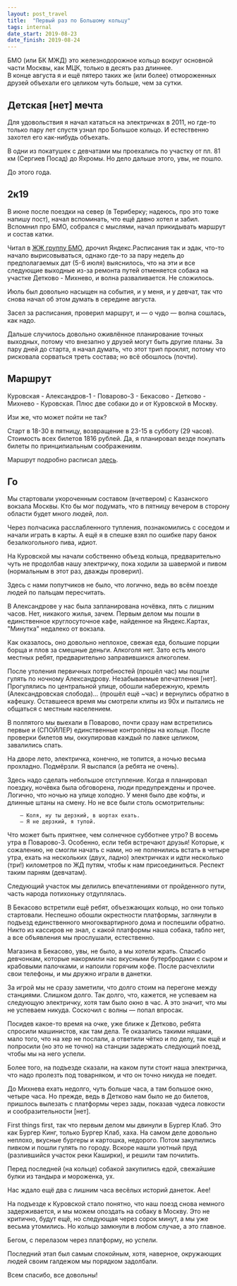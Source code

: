 ```yaml
---
layout: post_travel
title:  "Первый раз по Большому кольцу"
tags: internal
date_start: 2019-08-23
date_finish: 2019-08-24
---
```


БМО (или БК МЖД) это железнодорожное кольцо вокруг основной части Москвы, как МЦК, только в десять раз длиннее.                                                                                                                                     
В конце августа я и ещё пятеро таких же (или более) отмороженных друзей объехали его целиком чуть больше, чем за сутки.

## Детская [нет] мечта

Для удовольствия я начал кататься на электричках в 2011, но где-то только пару лет спустя узнал про Большое кольцо. И естественно захотел его как-нибудь объехать.

В одни из покатушек с девчатами мы проехались по участку от пл. 81 км (Сергиев Посад) до Яхромы. Но дело дальше этого, увы, не пошло.

До этого года.

## 2к19

В июне после поездки на север (в Териберку; надеюсь, про это тоже напишу пост), начал вспоминать, что ещё давно хотел и забил. Вспомнил про БМО, собрался с мыслями, начал прикидывать маршрут и состав катки.

Читал в [ЖЖ группу БМО](https://ru-bmo.livejournal.com), дрочил Яндекс.Расписания так и эдак, что-то начало вырисовываться, однако где-то за пару недель до предполагаемых дат (5-6 июля) выяснилось, что на эти и все следующие выходные из-за ремонта путей отменяется собака на участке Детково - Михнево, и волна разваливается. Не сложилось.

Июль был довольно насыщен на события, и у меня, и у девчат, так что снова начал об этом думать в середине августа.

Засел за расписания, проверил маршрут, и — о чудо — волна сошлась, как надо.

Дальше случилось довольно оживлённое планирование точных выходных, потому что внезапно у друзей могут быть другие планы. За пару дней до старта, я начал думать, что этот трип проклят, потому что рисковала сорваться треть состава; но всё обошлось (почти).

## Маршрут

Куровская - Александров-1 - Поварово-3 - Бекасово - Детково - Михнево - Куровская. Плюс две собаки до и от Куровской в Москву.

Изи же, что может пойти не так?

Старт в 18-30 в пятницу, возвращение в 23-15 в субботу (29 часов). Стоимость всех билетов 1816 рублей. Да, я планировал везде покупать билеты по принципиальным соображениям.

Маршрут подробно расписал [здесь](https://telegra.ph/BMO-aka-BK-MZHD-06-03).

## Го

Мы стартовали укороченным составом (вчетвером) с Казанского вокзала Москвы. Кто бы мог подумать, что в пятницу вечером в сторону области будет много людей, лол.

Через полчасика расслабленного тупления, познакомились с соседом и начали играть в карты. А ещё я в спешке взял по ошибке пару банок безалкогольного пива, идиот.

На Куровской мы начали собственно объезд кольца, предварительно чуть не продолбав нашу электричку, пока ходили за шавермой и пивом (нормальным в этот раз, дважды проверил).

Здесь с нами попутчиков не было, что логично, ведь во всём поезде людей по пальцам пересчитать.

В Александрове у нас была запланирована ночёвка, пять с лишним часов. Нет, никакого жилья, зачем. Первым делом мы пошли в единственное круглосуточное кафе, найденное на Яндекс.Картах, "Минутка" недалеко от вокзала.

Как оказалось, оно довольно неплохое, свежая еда, большие порции борща и плов за смешные деньги. Алкоголя нет. Зато есть много местных ребят, предварительно заправившихся алкоголем.

После утоления первичных потребностей (прошёл час) мы пошли гулять по ночному Александрову. Незабываемые впечатления [нет]. Прогулялись по центральной улице, обошли набережную, кремль (Александровская слобода)... (прошёл ещё ~час) и вернулись обратно в кафешку. Оставшееся время мы смотрели клипы из 90х и пытались не общаться с местным населением.

В полпятого мы выехали в Поварово, почти сразу нам встретились первые и (СПОЙЛЕР) единственные контролёры на кольце. После проверки билетов мы, оккупировав каждый по лавке целиком, завалились спать.

На дворе лето, электричка, конечно, не топится, а ночью весьма прохладно. Подмёрзли. Я выспался (а ребята не очень).

Здесь надо сделать небольшое отступление. Когда я планировал поездку, ночёвка была обговорена, люди предупреждены и прочее. Логично, что ночью на улице холодно. У меня было две кофты, и длинные штаны на смену. Но не все были столь осмотрительны:

```
    — Коля, ну ты дерзкий, в шортах ехать.
    — Я не дерзкий, я тупой.
```

Что может быть приятнее, чем солнечное субботнее утро? В восемь утра в Поварово-3. Особенно, если тебя встречают друзья! Которые, к сожалению, не смогли начать с нами, но не поленились встать в четыре утра, ехать на нескольких (двух, ладно) электричках и идти несколько (три!) километров по ЖД путям, чтобы к нам присоединиться. Респект таким парням (девчатам).

Следующий участок мы делились впечатлениями от пройденного пути, часть народа потихоньку отдуплялась.

В Бекасово встретили ещё ребят, объезжающих кольцо, но они только стартовали. Неспешно обошли окрестности платформы, заглянули в подъезд единственного многоквартирного дома и поспешили обратно. Никто из кассиров не знал, с какой платформы наша собака, табло нет, а все объявления мы прослушали, естественно.

Магазина в Бекасово, увы, не было, а мы хотели жрать. Спасибо девчонкам, которые накормили нас вкусными бутербродами с сыром и крабовыми палочками, и напоили горячим кофе. После расчехлили свои телефоны, и мы дружно играли в данетки.

За игрой мы не сразу заметили, что долго стоим на перегоне между станциями. Слишком долго. Так долго, что, кажется, не успеваем на следующую электричку, хотя там было окно в час. А это значит, что мы не успеваем никуда. Соскочил с волны — попал впросак.

Посидев какое-то время на очке, уже ближе к Детково, ребята спросили машинистов, как там дела. Те оказались такими няшами, мало того, что на хер не послали, а ответили чётко и по делу, так ещё и попросили (но это не точно) на станции задержать следующий поезд, чтобы мы на него успели.

Более того, на подъезде сказали, на каком пути стоит наша электричка, что надо пролезть под товарняком, и что он точно никуда не поедет.

До Михнева ехать недолго, чуть больше часа, а там большое окно, четыре часа. Но прежде, ведь в Детково нам было не до билетов, пришлось вылезать с платформы через зады, показав чудеса ловкости и сообразительности [нет].

First things first, так что первым делом мы двинули в Бургер Клаб. Это как Бургер Кинг, только Бургер Клаб, хаха. На самом деле довольно неплохо, вкусные бургеры и картошка, недорого. Потом закупились пивком и пошли гулять по городу. Вскоре нашли уютный пруд (разлившийся участок реки Каширки), и решили там почилить.

Перед последней (на кольце) собакой закупились едой, свежайшие булки из тандыра и мороженка, ух.

Нас ждало ещё два с лишним часа весёлых историй данеток. Аее!

На подъезде к Куровской стало понятно, что наш поезд снова немного задерживается, и мы можем опоздать на собаку в Москву. Это не критично, будут ещё, но следующая через сорок минут, а мы уже весьма утомились. Но кольцо замкнули в любом случае, а это главное.

Бегом, с перелазом через платформу, но успели.

Последний этап был самым спокойным, хотя, наверное, окружающих людей своим галдежом мы порядком задолбали.

Всем спасибо, все довольны!
